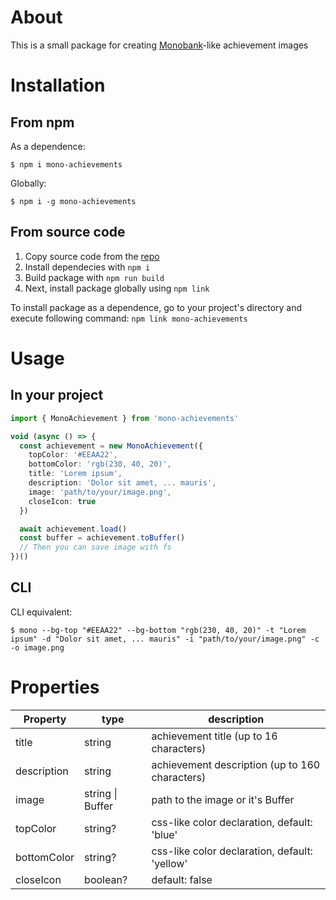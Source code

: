 # About
This is a small package for creating
[Monobank](https://en.wikipedia.org/wiki/Monobank)-like achievement images

# Installation

## From npm
As a dependence:
```shell
$ npm i mono-achievements
```
Globally:
```shell
$ npm i -g mono-achievements
```

## From source code
1. Copy source code from the [repo](https://github.com/jivk01/monobank-achievements)
2. Install dependecies with `npm i`
3. Build package with `npm run build`
4. Next, install package globally using `npm link`

To install package as a dependence, go to your project's directory and execute following command: `npm link mono-achievements`

# Usage
## In your project
```ts
import { MonoAchievement } from 'mono-achievements'

void (async () => {
  const achievement = new MonoAchievement({
    topColor: '#EEAA22',
    bottomColor: 'rgb(230, 40, 20)',
    title: 'Lorem ipsum',
    description: 'Dolor sit amet, ... mauris',
    image: 'path/to/your/image.png',
    closeIcon: true
  })

  await achievement.load()
  const buffer = achievement.toBuffer()
  // Then you can save image with fs
})()
```
## CLI
CLI equivalent:
```shell
$ mono --bg-top "#EEAA22" --bg-bottom "rgb(230, 40, 20)" -t "Lorem ipsum" -d "Dolor sit amet, ... mauris" -i "path/to/your/image.png" -c -o image.png
```

# Properties
| Property | type | description |
| --- | --- | --- |
| title | string | achievement title (up to 16 characters) |
| description | string | achievement description (up to 160 characters) |
| image | string \| Buffer | path to the image or it's Buffer |
| topColor | string? | css-like color declaration, default: 'blue' |
| bottomColor | string? | css-like color declaration, default: 'yellow' |
| closeIcon | boolean? | default: false |